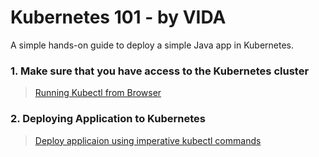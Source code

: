 # Kubernetes 101 - by VIDA

A simple hands-on guide to deploy a simple Java app in Kubernetes.

### 1. Make sure that you have access to the Kubernetes cluster
> [Running Kubectl from Browser](docs/GettingStarted.md)

### 2. Deploying Application to Kubernetes
> [Deploy applicaion using imperative kubectl commands](docs/ImperativeDeployment.md)
